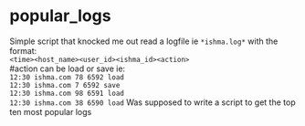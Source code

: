 # popular_logs 
Simple script that knocked me out
read a logfile ie `*ishma.log*`
with the format:  
`<time><host_name><user_id><ishma_id><action>`  
#action can be load or save
ie:  
  `12:30 ishma.com 78 6592 load`  
  `12:30 ishma.com 7 6592 save`  
  `12:30 ishma.com 98 6591 load`  
  `12:30 ishma.com 38 6590 load`
Was supposed to write a script to get the top ten most popular logs
